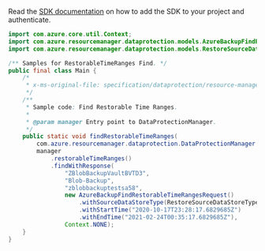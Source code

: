 Read the [SDK documentation](https://github.com/Azure/azure-sdk-for-java/blob/azure-resourcemanager-dataprotection_1.0.0-beta.1/sdk/dataprotection/azure-resourcemanager-dataprotection/README.md) on how to add the SDK to your project and authenticate.

```java
import com.azure.core.util.Context;
import com.azure.resourcemanager.dataprotection.models.AzureBackupFindRestorableTimeRangesRequest;
import com.azure.resourcemanager.dataprotection.models.RestoreSourceDataStoreType;

/** Samples for RestorableTimeRanges Find. */
public final class Main {
    /*
     * x-ms-original-file: specification/dataprotection/resource-manager/Microsoft.DataProtection/stable/2021-07-01/examples/BackupInstanceOperations/FindRestorableTimeRanges.json
     */
    /**
     * Sample code: Find Restorable Time Ranges.
     *
     * @param manager Entry point to DataProtectionManager.
     */
    public static void findRestorableTimeRanges(
        com.azure.resourcemanager.dataprotection.DataProtectionManager manager) {
        manager
            .restorableTimeRanges()
            .findWithResponse(
                "ZBlobBackupVaultBVTD3",
                "Blob-Backup",
                "zblobbackuptestsa58",
                new AzureBackupFindRestorableTimeRangesRequest()
                    .withSourceDataStoreType(RestoreSourceDataStoreType.OPERATIONAL_STORE)
                    .withStartTime("2020-10-17T23:28:17.6829685Z")
                    .withEndTime("2021-02-24T00:35:17.6829685Z"),
                Context.NONE);
    }
}
```
